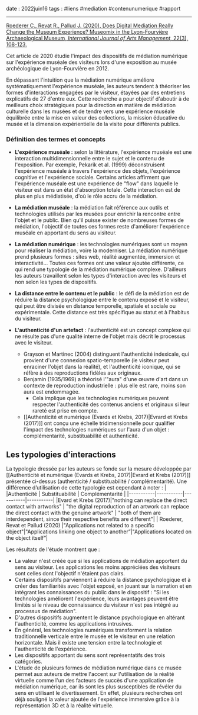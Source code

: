 date : 2022juin16
tags : #liens #mediation #contenunumerique #rapport

---------

[Roederer C., Revat R., Pallud J. (2020), Does Digital Mediation Really Change the Museum Experience? Museomix in the Lyon-Fourvière Archaeological Museum, _International Journal of Arts Management,_ 22(3), 108-123.]()

Cet article de 2020 étudie l'impact des dispositifs de médiation numérique sur l'expérience muséale des visiteurs lors d'une exposition au musée archéologique de Lyon-Fourvière en 2012. 

En dépassant l'intuition que la médiation numérique améliore systématiquement l'expérience muséale, les auteurs tendent à théoriser les formes d'interactions engagées par le visiteur, étayées par des entretiens explicatifs de 27 d'entre eux. 
Cette recherche a pour objectif d'aboutir à de meilleurs choix stratégiques pour la direction en matière de médiation culturelle dans les musées et de tendre vers une expérience muséale équilibrée entre la mise en valeur des collections, la mission éducative du musée et la dimension expérientielle de la visite pour différents publics.

### Définition des termes et concepts
- **L'expérience muséale :** selon la littérature, l'expérience muséale est une interaction multidimensionnelle entre le sujet et le contenu de l'exposition. Par exemple, Pekarik et al. (1999) déconstruisent l'expérience muséale à travers l'expérience des objets, l'expérience cognitive et l'expérience sociale. Certains articles affirment que l'expérience muséale est une expérience de "flow" dans laquelle le visiteur est dans un état d'absorption totale. Cette interaction est de plus en plus médiatisée, d'où le rôle accru de la médiation.

- **La médiation muséale** : la médiation fait référence aux outils et technologies utilisés par les musées pour enrichir la rencontre entre l'objet et le public. Bien qu'il puisse exister de nombreuses formes de médiation, l'objectif de toutes ces formes reste d'améliorer l'expérience muséale en apportant du sens au visiteur.

- **La médiation numérique** : les technologies numériques sont un moyen pour réaliser la médiation, voire la moderniser. La médiation numérique prend plusieurs formes : sites web, réalité augmentée, immersion et interactivité... Toutes ces formes ont une valeur ajoutée différente, ce qui rend une typologie de la médiation numérique complexe. D'ailleurs les auteurs travaillent selon les types d'interaction avec les visiteurs et non selon les types de dispositifs.  

- **La distance entre le contenu et le public** : le défi de la médiation est de réduire la distance psychologique entre le contenu exposé et le visiteur, qui peut être divisée en distance temporelle, spatiale et sociale ou expérimentale. Cette distance est très spécifique au statut et à l'habitus du visiteur.

- **L'authenticité d'un artefact** : l'authenticité est un concept complexe qui ne résulte pas d'une qualité interne de l'objet mais décrit le processus avec le visiteur. 
	- Grayson et Martinec (2004) distinguent l'authenticité indexicale, qui provient d'une connexion spatio-temporelle (le visiteur peut enraciner l'objet dans la réalité), et l'authenticité iconique, qui se réfère à des reproductions fidèles aux originaux. 
	- Benjamin (1935/1969) a théorisé l'"aura" d'une œuvre d'art dans un contexte de reproduction industrielle : plus elle est rare, moins son aura est endommagée. 
		- Cela implique que les technologies numériques peuvent respecter l'authenticité des contenus anciens et originaux si leur rareté est prise en compte. 
	- [[Authenticité et numérique (Evards et Krebs, 2017)|Evrard et Krebs (2017)]] ont conçu une échelle tridimensionnelle pour qualifier l'impact des technologies numériques sur l'aura d'un objet : complémentarité, substituabilité et authenticité. 

## Les typologies d'interactions
La typologie dressée par les auteurs se fonde sur la mesure développée par [[Authenticité et numérique (Evards et Krebs, 2017)|Evrard et Krebs (2017)]] présentée ci-dessus (authenticité / substituabilité / complémentarité). Une différence d’utilisation de cette typologie est cependant à noter :
| |Authenticité | Substituabilité | Complémentarité |
|-----------|-----------|-----------|-----------|
|Evard et Krebs (2017)|"nothing can replace the direct contact with artworks" | "the digital reproduction of an artwork can replace the direct contact with the genuine artwork" | "both of them are interdependent, since their respective benefits are different"|
| Roederer, Revat et Pallud (2020) |"Applications not related to a specific object"|"Applications linking one object to another”|"Applications located on the object itself”|

Les résultats de l'étude montrent que : 
- La valeur n'est créée que si les applications de médiation apportent du sens au visiteur. Les applications les moins appréciées des visiteurs sont celles dont l'objectif n'étaient pas clairs.  
- Certains dispositifs parviennent à réduire la distance psychologique et à créer des familiarités avec l'objet exposé, en jouant sur la narration et en intégrant les connaissances du public dans le dispositif : "Si les technologies améliorent l'expérience, leurs avantages peuvent être limités si le niveau de connaissance du visiteur n'est pas intégré au processus de médiation".
- D'autres dispositifs augmentent le distance psychologique en altérant l'authenticité, comme les applications intrusives.
- En général, les technologies numériques transforment la relation traditionnelle verticale entre le musée et le visiteur en une relation horizontale. Mais il existe une tension entre la technologie et l'authenticité de l'expérience.
- Les dispositifs apportant du sens sont représentatifs des trois catégories. 
- L'étude de plusieurs formes de médiation numérique dans ce musée permet aux auteurs de mettre l'accent sur l'utilisation de la réalité virtuelle comme l'un des facteurs de succès d'une application de médiation numérique, car ils sont les plus susceptibles de révéler du sens en utilisant le divertissement. En effet, plusieurs recherches ont déjà souligné la valeur ajoutée de l'expérience immersive grâce à la représentation 3D et à la réalité virtuelle.